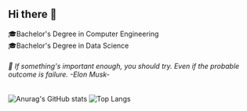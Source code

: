 <!-- ![header](https://capsule-render.vercel.app/api?type=waving&color=003458&height=150&section=header) -->
## Hi there 👋

🎓Bachelor's Degree in Computer Engineering<br>
🎓Bachelor's Degree in Data Science

###### 🔭 If something's important enough, you should try. Even if the probable outcome is failure. -Elon Musk-

![Anurag's GitHub stats](https://github-readme-stats.vercel.app/api?username=jangjh0201&show_icons=true&rank_icon=github&theme=github_dark_dimmed)
![Top Langs](https://github-readme-stats.vercel.app/api/top-langs/?username=jangjh0201)

<!--
**jangjh0201/jangjh0201** is a ✨ _special_ ✨ repository because its `README.md` (this file) appears on your GitHub profile.

Here are some ideas to get you started:

- 🔭 I’m currently working on ...
- 🌱 I’m currently learning ...
- 👯 I’m looking to collaborate on ...
- 🤔 I’m looking for help with ...
- 💬 Ask me about ...
- 📫 How to reach me: ...
- 😄 Pronouns: ...
- ⚡ Fun fact: ...
-->
